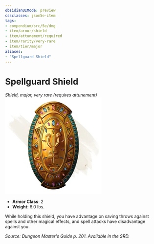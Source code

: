 ```yaml
---
obsidianUIMode: preview
cssclasses: json5e-item
tags:
- compendium/src/5e/dmg
- item/armor/shield
- item/attunement/required
- item/rarity/very-rare
- item/tier/major
aliases: 
- "Spellguard Shield"
---
```

# Spellguard Shield
*Shield, major, very rare (requires attunement)*  
![](https://raw.githubusercontent.com/5etools-mirror-2/5etools-img/main/items/DMG/Spellguard%20Shield.webp#right)  

- **Armor Class**: 2
- **Weight**: 6.0 lbs.

While holding this shield, you have advantage on saving throws against spells and other magical effects, and spell attacks have disadvantage against you.

*Source: Dungeon Master's Guide p. 201. Available in the SRD.*